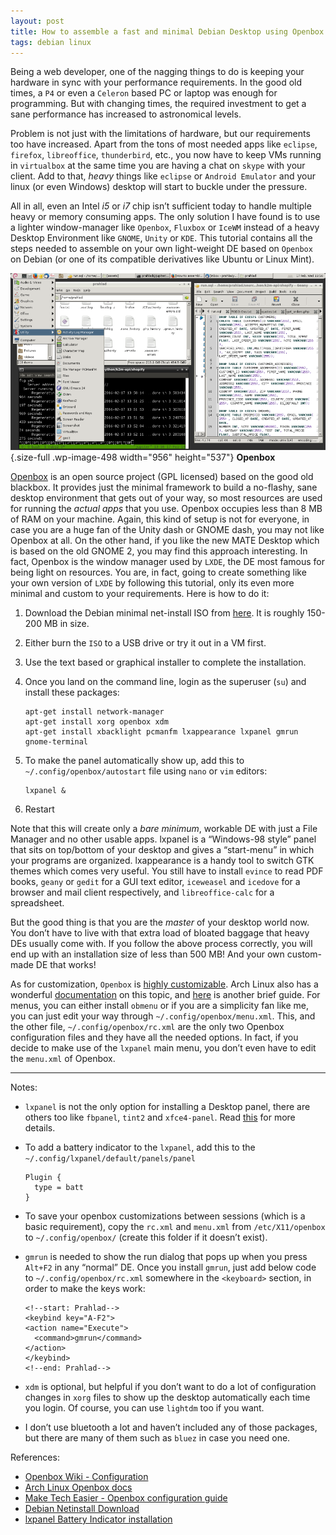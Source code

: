 ```yaml
---
layout: post
title: How to assemble a fast and minimal Debian Desktop using Openbox
tags: debian linux
---
```


Being a web developer, one of the nagging things to do is keeping your hardware in sync with your performance requirements. In the good old times, a `P4` or even a `Celeron` based PC or laptop was enough for programming. But with changing times, the required investment to get a sane performance has increased to astronomical levels.<!--more-->

Problem is not just with the limitations of hardware, but our requirements too have increased. Apart from the tons of most needed apps like `eclipse`, `firefox`, `libreoffice`, `thunderbird`, etc., you now have to keep VMs running in `virtualbox` at the same time you are having a chat on `skype` with your client. Add to that, *heavy* things like `eclipse` or `Android Emulator` and your linux (or even Windows) desktop will start to buckle under the pressure.

All in all, even an Intel *i5* or *i7* chip isn’t sufficient today to handle multiple heavy or memory consuming apps. The only solution I have found is to use a lighter window-manager like `Openbox`, `Fluxbox` or `IceWM` instead of a heavy Desktop Environment like `GNOME`, `Unity` or `KDE`. This tutorial contains all the steps needed to assemble on your own light-weight DE based on `Openbox` on Debian (or one of its compatible derivatives like Ubuntu or Linux Mint).

![Openbox](/uploads/2016/02/openbox.png){.size-full .wp-image-498 width="956" height="537"} **Openbox**

[Openbox](http://openbox.org) is an open source project (GPL licensed) based on the good old blackbox. It provides just the minimal framework to build a no-flashy, sane desktop environment that gets out of your way, so most resources are used for running the *actual apps* that you use. Openbox occupies less than 8 MB of RAM on your machine. Again, this kind of setup is not for everyone, in case you are a huge fan of the Unity dash or GNOME dash, you may not like Openbox at all. On the other hand, if you like the new MATE Desktop which is based on the old GNOME 2, you may find this approach interesting. In fact, Openbox is the window manager used by `LXDE`, the DE most famous for being light on resources. You are, in fact, going to create something like your own version of `LXDE` by following this tutorial, only its even more minimal and custom to your requirements. Here is how to do it:

1.  Download the Debian minimal net-install ISO from [here](https://www.debian.org/CD/netinst/). It is roughly 150-200 MB in size.
2.  Either burn the `ISO` to a USB drive or try it out in a VM first.
3.  Use the text based or graphical installer to complete the installation.
4.  Once you land on the command line, login as the superuser (`su`) and install these packages:

		apt-get install network-manager
		apt-get install xorg openbox xdm
		apt-get install xbacklight pcmanfm lxappearance lxpanel gmrun gnome-terminal

5.  To make the panel automatically show up, add this to `~/.config/openbox/autostart` file using `nano` or `vim` editors:

		lxpanel &

6.  Restart

Note that this will create only a *bare minimum*, workable DE with just a File Manager and no other usable apps. lxpanel is a “Windows-98 style” panel that sits on top/bottom of your desktop and gives a “start-menu” in which your programs are organized. lxappearance is a handy tool to switch GTK themes which comes very useful. You still have to install `evince` to read PDF books, `geany` or `gedit` for a GUI text editor, `iceweasel` and `icedove` for a browser and mail client respectively, and `libreoffice-calc` for a spreadsheet.

But the good thing is that you are the *master* of your desktop world now. You don’t have to live with that extra load of bloated baggage that heavy DEs usually come with. If you follow the above process correctly, you will end up with an installation size of less than 500 MB! And your own custom-made DE that works!

As for customization, `Openbox` is [highly customizable](http://openbox.org/wiki/Help:Configuration). Arch Linux also has a wonderful [documentation](https://wiki.archlinux.org/index.php/openbox) on this topic, and [here](https://www.maketecheasier.com/configure-andcustomize-openbox/) is another brief guide. For menus, you can either install `obmenu` or if you are a simplicity fan like me, you can just edit your way through `~/.config/openbox/menu.xml`. This, and the other file, `~/.config/openbox/rc.xml` are the only two Openbox configuration files and they have all the needed options. In fact, if you decide to make use of the `lxpanel` main menu, you don’t even have to edit the `menu.xml` of Openbox.

------------------------------------------------------------------------

Notes:

-   `lxpanel` is not the only option for installing a Desktop panel, there are others too like `fbpanel`, `tint2` and `xfce4-panel`. Read [this](https://www.maketecheasier.com/configure-andcustomize-openbox/) for more details.
-   To add a battery indicator to the `lxpanel`, add this to the `~/.config/lxpanel/default/panels/panel`

		Plugin {
		  type = batt
		}

-   To save your openbox customizations between sessions (which is a basic requirement), copy the `rc.xml` and `menu.xml` from `/etc/X11/openbox` to `~/.config/openbox/` (create this folder if it doesn’t exist).
-   `gmrun` is needed to show the run dialog that pops up when you press `Alt+F2` in any “normal” DE. Once you install `gmrun`, just add below code to `~/.config/openbox/rc.xml` somewhere in the `<keyboard>` section, in order to make the keys work:

		<!--start: Prahlad-->
		<keybind key="A-F2">
		<action name="Execute">
		  <command>gmrun</command>
		</action>
		</keybind>
		<!--end: Prahlad-->

-   `xdm` is optional, but helpful if you don’t want to do a lot of configuration changes in `xorg` files to show up the desktop automatically each time you login. Of course, you can use `lightdm` too if you want.
-   I don’t use bluetooth a lot and haven’t included any of those packages, but there are many of them such as `bluez` in case you need one.

References:

-   [Openbox Wiki - Configuration](http://openbox.org/wiki/Help:Configuration)
-   [Arch Linux Openbox docs](https://wiki.archlinux.org/index.php/openbox)
-   [Make Tech Easier - Openbox configuration guide](https://www.maketecheasier.com/configure-andcustomize-openbox/)
-   [Debian Netinstall Download](https://www.debian.org/CD/netinst/)
-   [lxpanel Battery Indicator installation](https://bbs.archlinux.org/viewtopic.php?id=156272)
